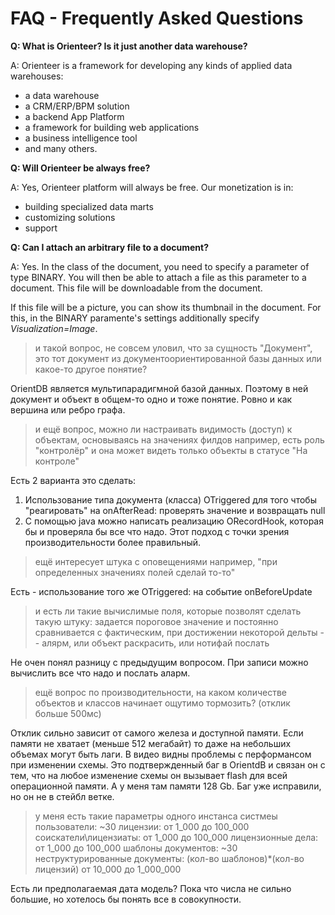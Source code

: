 # FAQ - Frequently Asked Questions

**Q: What is Orienteer? Is it just another data warehouse?**

A: Orienteer is a framework for developing any kinds of applied data warehouses:
* a data warehouse
* a CRM/ERP/BPM solution
* a backend App Platform
* a framework for building web applications 
* a business intelligence tool
* and many others.

**Q: Will Orienteer be always free?**

A: Yes, Orienteer platform will always be free. Our monetization is in:
* building specialized data marts
* customizing solutions
* support

**Q: Сan I attach an arbitrary file to a document?**

A: Yes. In the class of the document, you need to specify a parameter of type BINARY. You will then be able to attach a file as this parameter to a document. This file will be downloadable from the document.

If this file will be a picture, you can show its thumbnail in the document. For this, in the BINARY paramente's settings additionally specify *Visualization=Image*.

> и такой вопрос, не совсем уловил, что за сущность "Документ", это тот документ из документоориентированной базы данных или какое-то другое понятие?

OrientDB является мультипарадигмной базой данных. Поэтому в ней
документ и объект в общем-то одно и тоже понятие. Ровно и как вершина
или ребро графа.

> и ещё вопрос, можно ли настраивать видимость (доступ) к объектам, основываясь на значениях филдов например, есть роль "контролёр" и она может видеть только объекты в статусе "На контроле"

Есть 2 варианта это сделать:
1) Использование типа документа (класса) OTriggered для того чтобы
"реагировать" на onAfterRead: проверять значение и возвращать null
2) С помощью java можно написать реализацию ORecordHook, которая бы и
проверяла бы все что надо. Этот подход с точки зрения
производительности более правильный.

> ещё интересует штука с оповещениями
> например, "при определенных значениях полей сделай то-то"

Есть - использование того же OTriggered: на событие onBeforeUpdate

> и есть ли такие вычислимые поля, которые позволят сделать такую штуку: задается пороговое значение и постоянно сравнивается с фактическим, при достижении некоторой дельты -- алярм, или объект раскрасить, или нотифай послать

Не очен понял разницу с предыдущим вопросом. При записи можно
вычислить все что надо и послать аларм.

> ещё вопрос по производительности, на каком количестве объектов и классов начинает ощутимо тормозить? (отклик больше 500мс)

Отклик сильно зависит от самого железа и доступной памяти. Если памяти
не хватает (меньше 512 мегабайт) то даже на небольших объемах могут
быть лаги.
В видео видны проблемы с перформансом при изменении схемы. Это
подтвержденный баг в OrientdB и связан он с тем, что на любое
изменение схемы он вызывает flash для всей операционной памяти. А у
меня там памяти 128 Gb. Баг уже исправили, но он не в стейбл ветке.

> у меня есть такие параметры одного инстанса систмеы пользователи: ~30 лицензии: от 1_000 до 100_000 соискатели\лицензиаты: от 1_000 до 100_000 лицензионные дела: от 1_000 до 100_000 шаблоны документов: ~30 неструктурированные документы: (кол-во шаблонов)*(кол-во лицензий) от 10_000 до 1_000_000

Есть ли предполагаемая дата модель? Пока что числа не сильно большие,
но хотелось бы понять все в совокупности.


